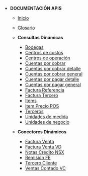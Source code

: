- **DOCUMENTACIÓN APIS**
  - [Inicio](README.md)
  - [Glosario](Glosario.md)

  - **Consultas Dinámicas**
    - [Bodegas](Consulta/bd.md)
    - [Centros de costos](Consulta/cc.md)
    - [Centros de operación](Consulta/co.md)
    - [Cuentas por cobrar](Consulta/cc.md)
    - [Cuentas por cobrar detalle](Consulta/ccd.md)
    - [Cuentas por cobrar general](Consulta/ccg.md)
    - [Cuentas por pagar detalle](Consulta/cpd.md)
    - [Cuentas por pagar general](Consulta/cpg.md)
    - [Factura Referencia](Consulta/fr.md)
    - [Factura Tercero](Consulta/ft.md)
    - [Items](Consulta/item.md)
    - [Item Precio POS](Consultas/itempreciopos.md)
    - [Terceros](Consulta/tercero.md)
    - [Unidades de medida](Consulta/um.md)
    - [Unidades de negocio](Consulta/un.md)

  - **Conectores Dinámicos**
    - [Factura Venta](Conectores/fv.md)
    - [Factura Venta VD](Conectores/fvd.md)
    - [Notas Credito NSX](Conectores/ncnsx.md)
    - [Remision FE](Conectores/rfe.md)
    - [Tercero Cliente](Conectores/tc.md)
    - [Ventas Contado VC](Conectores/vc.md)
